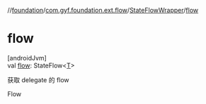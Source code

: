 //[foundation](../../../index.md)/[com.gyf.foundation.ext.flow](../index.md)/[StateFlowWrapper](index.md)/[flow](flow.md)

# flow

[androidJvm]\
val [flow](flow.md): StateFlow&lt;[T](index.md)&gt;

获取 delegate 的 flow

Flow